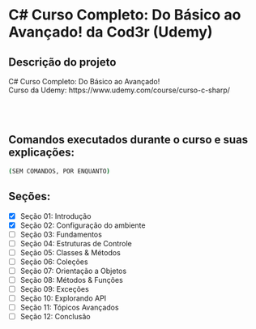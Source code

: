 # C# Curso Completo: Do Básico ao Avançado! da Cod3r (Udemy)

## Descrição do projeto
<p align="justify">
  C# Curso Completo: Do Básico ao Avançado! <br>
  Curso da Udemy: https://www.udemy.com/course/curso-c-sharp/
</p>

<br><br>
<h2>Comandos executados durante o curso e suas explicações:</h2>

```bash
(SEM COMANDOS, POR ENQUANTO)
```


## Seções:
- [x] Seção 01: Introdução <br>
- [x] Seção 02: Configuração do ambiente <br>
- [ ] Seção 03: Fundamentos <br>
- [ ] Seção 04: Estruturas de Controle <br>
- [ ] Seção 05: Classes & Métodos<br>
- [ ] Seção 06: Coleções<br>
- [ ] Seção 07: Orientação a Objetos<br>
- [ ] Seção 08: Métodos & Funções<br>
- [ ] Seção 09: Exceções<br>
- [ ] Seção 10: Explorando API<br>
- [ ] Seção 11: Tópicos Avançados<br>
- [ ] Seção 12: Conclusão<br>